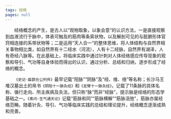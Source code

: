 ```yaml
---
tags: 经络
pages: null
---
```

&emsp;&emsp;经络概念的产生，是古人以“观物取象，以象会意”的认识方法，一是直接观察到血液流行于脉中，体表可触及的筋肉等条索状物，以及解剖可见的与脏腑形体官窍相连接的系带状物等；二是运用“天人合一”的整体思维，将人体结构与自然界相关事物相比类，如自然界有十二经水（河流），人有十二经脉，自然界有湖泽，人有奇经八脉等。在此基础上，将临床实践中通过针刺对人体经络感应传导现象的观察和导引、气功等自身体验而得出的认识，通过分析、总结和归纳，逐步形成了经络的概念。

&emsp;&emsp;`《史记·扁鹊仓公列传》`最早记载“阳脉”“阴脉”及“经、维、络”等名称；长沙马王堆汉墓出土的帛书`《阴阳十一脉灸经》`和`《足臂十一脉灸经》`，记载了11条脉的具体名称、循行走向、所主疾病及灸法，但只称“脉”而非“经脉”，提示脉是经络的形态学基础之一。`《素问·生气通天论》`记载“筋脉和同”“筋脉横解”“筋脉沮弛”，筋脉亦属经络范畴。随着针灸、导引、气功等临床实践的总结和理论提升，经络概念逐渐成熟和完善。